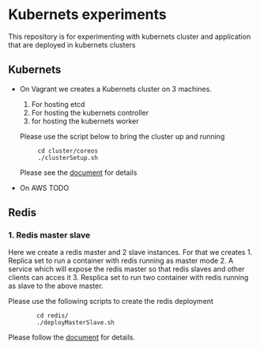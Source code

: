 # Kubernets  experiments 
This repository is for experimenting with kubernets cluster  and application that are deployed in kubernets  clusters 

## Kubernets  
*  On Vagrant 
 we creates  a Kubernets cluster on 3 machines.  
    1. For hosting etcd  
    2. For hosting the kubernets controller  
    3. for hosting the kubernets worker  
     
    Please use the script below to bring the  cluster up and running  
        
            cd cluster/coreos
            ./clusterSetup.sh  


   Please see the [document](cluster/coreos/README.md) for details
*  On AWS
    TODO


## Redis 

### 1. Redis master slave  
Here we create a redis master and 2 slave instances. For that we creates 
     1. Replica set to run a container with redis running as master mode
     2. A service which will expose the redis master  so that redis slaves and other clients can acces it
     3. Resplica set to run  two container with redis running as slave to the above master. 
    
Please use the following scripts to  create the redis  deployment  
            
            cd redis/
            ./deployMasterSlave.sh

Please follow the [document](RedisMasterSlave.md) for details.
